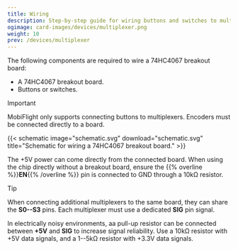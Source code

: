 ```yaml
---
title: Wiring
description: Step-by-step guide for wiring buttons and switches to multiplexers.
ogimage: card-images/devices/multiplexer.png
weight: 10
prev: /devices/multiplexer
---
```


The following components are required to wire a 74HC4067 breakout board:

- A 74HC4067 breakout board.
- Buttons or switches.

> [!IMPORTANT]
> MobiFlight only supports connecting buttons to multiplexers. Encoders must be connected directly to a board.

{{< schematic image="schematic.svg" download="schematic.svg" title="Schematic for wiring a 74HC4067 breakout board." >}}

The +5V power can come directly from the connected board. When using the chip directly without a breakout board, ensure the {{% overline %}}**EN**{{% /overline %}} pin is connected to GND through a 10kΩ resistor.

> [!TIP]
> When connecting additional multiplexers to the same board, they can share the **S0--S3** pins. Each multiplexer must use a dedicated **SIG** pin signal.
>
> In electrically noisy environments, aa pull-up resistor can be connected between **+5V** and **SIG** to increase signal reliability. Use a 10kΩ resistor with +5V data signals, and a 1--5kΩ resistor with +3.3V data signals.
